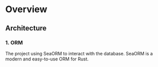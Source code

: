 # Overview

## Architecture

### 1. ORM

The project using SeaORM to interact with the database. SeaORM is a modern and easy-to-use ORM for Rust.
